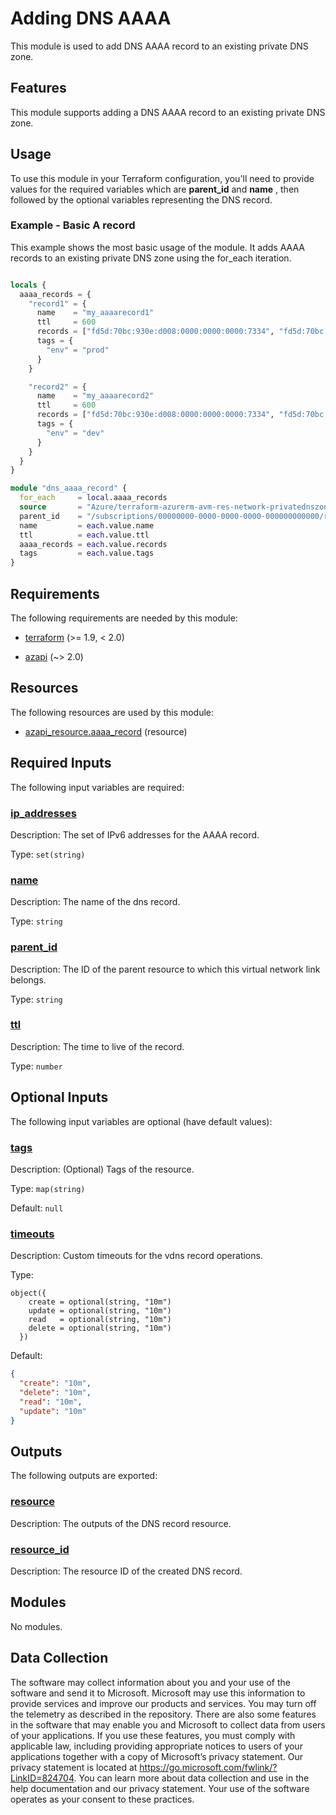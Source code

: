 <!-- BEGIN_TF_DOCS -->
# Adding DNS AAAA
This module is used to add DNS AAAA record to an existing private DNS zone.

## Features

This module supports adding a DNS AAAA record to an existing private DNS zone.

## Usage

To use this module in your Terraform configuration, you'll need to provide values for the required variables which are **parent\_id** and **name** , then followed by the optional variables representing the DNS record.

### Example - Basic A record

This example shows the most basic usage of the module. It adds AAAA records to an existing private DNS zone using the for\_each iteration.

```terraform

locals {
  aaaa_records = {
    "record1" = {
      name    = "my_aaaarecord1"
      ttl     = 600
      records = ["fd5d:70bc:930e:d008:0000:0000:0000:7334", "fd5d:70bc:930e:d008::7335"]
      tags = {
        "env" = "prod"
      }
    }

    "record2" = {
      name    = "my_aaaarecord2"
      ttl     = 600
      records = ["fd5d:70bc:930e:d008:0000:0000:0000:7334", "fd5d:70bc:930e:d008::7335"]
      tags = {
        "env" = "dev"
      }
    }
  }
}

module "dns_aaaa_record" {
  for_each     = local.aaaa_records
  source       = "Azure/terraform-azurerm-avm-res-network-privatednszone/azurerm//modules/private_dns_aaaa_record"
  parent_id    = "/subscriptions/00000000-0000-0000-0000-000000000000/resourceGroups/myResourceGroup/providers/Microsoft.Network/privateDnsZones/mydomain.com"
  name         = each.value.name
  ttl          = each.value.ttl
  aaaa_records = each.value.records
  tags         = each.value.tags
}

```

<!-- markdownlint-disable MD033 -->
## Requirements

The following requirements are needed by this module:

- <a name="requirement_terraform"></a> [terraform](#requirement\_terraform) (>= 1.9, < 2.0)

- <a name="requirement_azapi"></a> [azapi](#requirement\_azapi) (~> 2.0)

## Resources

The following resources are used by this module:

- [azapi_resource.aaaa_record](https://registry.terraform.io/providers/Azure/azapi/latest/docs/resources/resource) (resource)

<!-- markdownlint-disable MD013 -->
## Required Inputs

The following input variables are required:

### <a name="input_ip_addresses"></a> [ip\_addresses](#input\_ip\_addresses)

Description: The set of IPv6 addresses for the AAAA record.

Type: `set(string)`

### <a name="input_name"></a> [name](#input\_name)

Description: The name of the dns record.

Type: `string`

### <a name="input_parent_id"></a> [parent\_id](#input\_parent\_id)

Description: The ID of the parent resource to which this virtual network link belongs.

Type: `string`

### <a name="input_ttl"></a> [ttl](#input\_ttl)

Description: The time to live of the record.

Type: `number`

## Optional Inputs

The following input variables are optional (have default values):

### <a name="input_tags"></a> [tags](#input\_tags)

Description: (Optional) Tags of the resource.

Type: `map(string)`

Default: `null`

### <a name="input_timeouts"></a> [timeouts](#input\_timeouts)

Description: Custom timeouts for the vdns record operations.

Type:

```hcl
object({
    create = optional(string, "10m")
    update = optional(string, "10m")
    read   = optional(string, "10m")
    delete = optional(string, "10m")
  })
```

Default:

```json
{
  "create": "10m",
  "delete": "10m",
  "read": "10m",
  "update": "10m"
}
```

## Outputs

The following outputs are exported:

### <a name="output_resource"></a> [resource](#output\_resource)

Description: The outputs of the DNS record resource.

### <a name="output_resource_id"></a> [resource\_id](#output\_resource\_id)

Description: The resource ID of the created DNS record.

## Modules

No modules.

<!-- markdownlint-disable-next-line MD041 -->
## Data Collection

The software may collect information about you and your use of the software and send it to Microsoft. Microsoft may use this information to provide services and improve our products and services. You may turn off the telemetry as described in the repository. There are also some features in the software that may enable you and Microsoft to collect data from users of your applications. If you use these features, you must comply with applicable law, including providing appropriate notices to users of your applications together with a copy of Microsoft’s privacy statement. Our privacy statement is located at <https://go.microsoft.com/fwlink/?LinkID=824704>. You can learn more about data collection and use in the help documentation and our privacy statement. Your use of the software operates as your consent to these practices.
<!-- END_TF_DOCS -->